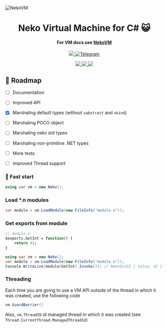 ![NekoVM](https://user-images.githubusercontent.com/13326808/91330033-927bf600-e7d1-11ea-81a3-18be0ca9a065.png)

<!-- Name -->
<h1 align="center">
  Neko Virtual Machine for C# 😺
</h1>

<h4 align="center">
  For VM docs see <a href="http://nekovm.org/">NekoVM</a>
</h4>



<p align="center">
  <a href="#">
    <img alr="MIT License" src="https://img.shields.io/:license-MIT-blue.svg">
  </a>
  <a href="https://t.me/ivysola">
    <img alt="Telegram" src="https://img.shields.io/badge/Ask%20Me-Anything-1f425f.svg">
  </a>
</p>
<p align="center">
  <a href="#">
    <img src="https://forthebadge.com/images/badges/made-with-c-sharp.svg">
    <img src="https://forthebadge.com/images/badges/ages-18.svg">
    <img src="https://forthebadge.com/images/badges/powered-by-water.svg">
  </a>
</p>


## 🧬 Roadmap

- [ ] Documentation
- [ ] Improved API
- [x] Marshaling default types (without `vabstract` and `vkind`)
- [ ] Marshaling POCO object
- [ ] Marshaling neko std types
- [ ] Marshaling non-primitive .NET types
- [ ] More tests
- [ ] Improved Thread support


### 💫 Fast start

```csharp
using var vm = new Neko();
```

### Load *.n modules

```csharp
var module = vm.LoadModule(new FileInfo("module.n"));
```


### Get exports from module


```haxe
// module.n
$exports.GetInt = function() {
    return 42;
}
```

```csharp
using var vm = new Neko();
var module = vm.LoadModule(new FileInfo("module.n"));
Console.WriteLine(module[GetInt].Invoke()); // NekoInt32 { Value: 42 }
```


### Threading

Each time you are going to use a VM API outside of the thread in which it was created, use the following code

```csharp
vm.GuardBarrier()
```

Also, `vm.ThreadID` id managed thread in which it was created (see `Thread.CurrentThread.ManagedThreadId`)